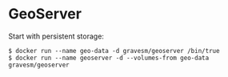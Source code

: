 
GeoServer
=========

Start with persistent storage:

    $ docker run --name geo-data -d gravesm/geoserver /bin/true
    $ docker run --name geoserver -d --volumes-from geo-data gravesm/geoserver
